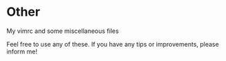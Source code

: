 # Other
My vimrc and some miscellaneous files

Feel free to use any of these. If you have any tips or improvements, 
please inform me!
